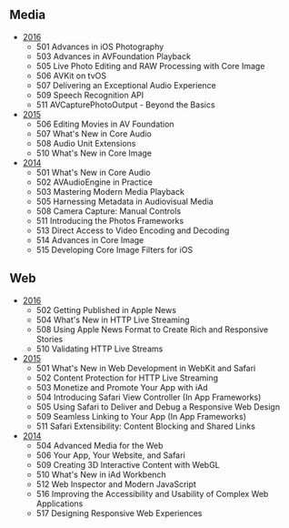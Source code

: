 
## Media

* [2016](https://developer.apple.com/videos/wwdc2016/)
  * 501 Advances in iOS Photography
  * 503 Advances in AVFoundation Playback
  * 505 Live Photo Editing and RAW Processing with Core Image
  * 506 AVKit on tvOS
  * 507 Delivering an Exceptional Audio Experience
  * 509 Speech Recognition API
  * 511 AVCapturePhotoOutput - Beyond the Basics
* [2015](https://developer.apple.com/videos/wwdc2015/)
  * 506 Editing Movies in AV Foundation
  * 507 What's New in Core Audio
  * 508 Audio Unit Extensions
  * 510 What's New in Core Image
* [2014](https://developer.apple.com/videos/wwdc2014/)
  * 501 What's New in Core Audio
  * 502 AVAudioEngine in Practice
  * 503 Mastering Modern Media Playback
  * 505 Harnessing Metadata in Audiovisual Media
  * 508 Camera Capture: Manual Controls
  * 511 Introducing the Photos Frameworks
  * 513 Direct Access to Video Encoding and Decoding
  * 514 Advances in Core Image
  * 515 Developing Core Image Filters for iOS

## Web

* [2016](https://developer.apple.com/videos/wwdc2016/)
  * 502 Getting Published in Apple News
  * 504 What's New in HTTP Live Streaming
  * 508 Using Apple News Format to Create Rich and Responsive Stories
  * 510 Validating HTTP Live Streams
* [2015](https://developer.apple.com/videos/wwdc2015/)
  * 501 What's New in Web Development in WebKit and Safari
  * 502 Content Protection for HTTP Live Streaming
  * 503 Monetize and Promote Your App with iAd
  * 504 Introducing Safari View Controller (In App Frameworks)
  * 505 Using Safari to Deliver and Debug a Responsive Web Design  
  * 509 Seamless Linking to Your App (In App Frameworks)
  * 511 Safari Extensibility: Content Blocking and Shared
   Links
* [2014](https://developer.apple.com/videos/wwdc2014/)
  * 504 Advanced Media for the Web
  * 506 Your App, Your Website, and Safari
  * 509 Creating 3D Interactive Content with WebGL
  * 510 What's New in iAd Workbench
  * 512 Web Inspector and Modern JavaScript  
  * 516 Improving the Accessibility and Usability of Complex Web Applications
  * 517 Designing Responsive Web Experiences
